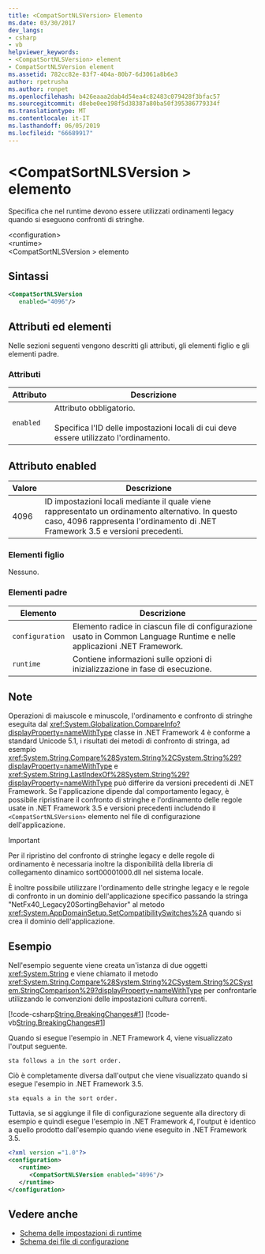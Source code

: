 ```yaml
---
title: <CompatSortNLSVersion> Elemento
ms.date: 03/30/2017
dev_langs:
- csharp
- vb
helpviewer_keywords:
- <CompatSortNLSVersion> element
- CompatSortNLSVersion element
ms.assetid: 782cc82e-83f7-404a-80b7-6d3061a8b6e3
author: rpetrusha
ms.author: ronpet
ms.openlocfilehash: b426eaaa2dab4d54ea4c82483c079428f3bfac57
ms.sourcegitcommit: d8ebe0ee198f5d38387a80ba50f395386779334f
ms.translationtype: MT
ms.contentlocale: it-IT
ms.lasthandoff: 06/05/2019
ms.locfileid: "66689917"
---
```

# <a name="compatsortnlsversion-element"></a>\<CompatSortNLSVersion > elemento
Specifica che nel runtime devono essere utilizzati ordinamenti legacy quando si eseguono confronti di stringhe.  
  
 \<configuration>  
\<runtime>  
\<CompatSortNLSVersion > elemento  
  
## <a name="syntax"></a>Sintassi  
  
```xml  
<CompatSortNLSVersion    
   enabled="4096"/>  
```  
  
## <a name="attributes-and-elements"></a>Attributi ed elementi  
 Nelle sezioni seguenti vengono descritti gli attributi, gli elementi figlio e gli elementi padre.  
  
### <a name="attributes"></a>Attributi  
  
|Attributo|Descrizione|  
|---------------|-----------------|  
|`enabled`|Attributo obbligatorio.<br /><br /> Specifica l'ID delle impostazioni locali di cui deve essere utilizzato l'ordinamento.|  
  
## <a name="enabled-attribute"></a>Attributo enabled  
  
|Valore|Descrizione|  
|-----------|-----------------|  
|4096|ID impostazioni locali mediante il quale viene rappresentato un ordinamento alternativo. In questo caso, 4096 rappresenta l'ordinamento di .NET Framework 3.5 e versioni precedenti.|  
  
### <a name="child-elements"></a>Elementi figlio  
 Nessuno.  
  
### <a name="parent-elements"></a>Elementi padre  
  
|Elemento|Descrizione|  
|-------------|-----------------|  
|`configuration`|Elemento radice in ciascun file di configurazione usato in Common Language Runtime e nelle applicazioni .NET Framework.|  
|`runtime`|Contiene informazioni sulle opzioni di inizializzazione in fase di esecuzione.|  
  
## <a name="remarks"></a>Note  
 Operazioni di maiuscole e minuscole, l'ordinamento e confronto di stringhe eseguita dal <xref:System.Globalization.CompareInfo?displayProperty=nameWithType> classe in .NET Framework 4 è conforme a standard Unicode 5.1, i risultati dei metodi di confronto di stringa, ad esempio <xref:System.String.Compare%28System.String%2CSystem.String%29?displayProperty=nameWithType> e <xref:System.String.LastIndexOf%28System.String%29?displayProperty=nameWithType> può differire da versioni precedenti di .NET Framework. Se l'applicazione dipende dal comportamento legacy, è possibile ripristinare il confronto di stringhe e l'ordinamento delle regole usate in .NET Framework 3.5 e versioni precedenti includendo il `<CompatSortNLSVersion>` elemento nel file di configurazione dell'applicazione.  
  
> [!IMPORTANT]
>  Per il ripristino del confronto di stringhe legacy e delle regole di ordinamento è necessaria inoltre la disponibilità della libreria di collegamento dinamico sort00001000.dll nel sistema locale.  
  
 È inoltre possibile utilizzare l'ordinamento delle stringhe legacy e le regole di confronto in un dominio dell'applicazione specifico passando la stringa "NetFx40_Legacy20SortingBehavior" al metodo <xref:System.AppDomainSetup.SetCompatibilitySwitches%2A> quando si crea il dominio dell'applicazione.  
  
## <a name="example"></a>Esempio  
 Nell'esempio seguente viene creata un'istanza di due oggetti <xref:System.String> e viene chiamato il metodo <xref:System.String.Compare%28System.String%2CSystem.String%2CSystem.StringComparison%29?displayProperty=nameWithType> per confrontarle utilizzando le convenzioni delle impostazioni cultura correnti.  
  
 [!code-csharp[String.BreakingChanges#1](../../../../../samples/snippets/csharp/VS_Snippets_CLR/string.breakingchanges/cs/example1.cs#1)]
 [!code-vb[String.BreakingChanges#1](../../../../../samples/snippets/visualbasic/VS_Snippets_CLR/string.breakingchanges/vb/example1.vb#1)]  
  
 Quando si esegue l'esempio in .NET Framework 4, viene visualizzato l'output seguente.  
  
```  
sta follows a in the sort order.  
```  
  
 Ciò è completamente diversa dall'output che viene visualizzato quando si esegue l'esempio in .NET Framework 3.5.  
  
```  
sta equals a in the sort order.  
```  
  
 Tuttavia, se si aggiunge il file di configurazione seguente alla directory di esempio e quindi esegue l'esempio in .NET Framework 4, l'output è identico a quello prodotto dall'esempio quando viene eseguito in .NET Framework 3.5.  
  
```xml  
<?xml version ="1.0"?>  
<configuration>  
   <runtime>  
      <CompatSortNLSVersion enabled="4096"/>  
   </runtime>  
</configuration>  
```  
  
## <a name="see-also"></a>Vedere anche

- [Schema delle impostazioni di runtime](../../../../../docs/framework/configure-apps/file-schema/runtime/index.md)
- [Schema dei file di configurazione](../../../../../docs/framework/configure-apps/file-schema/index.md)
